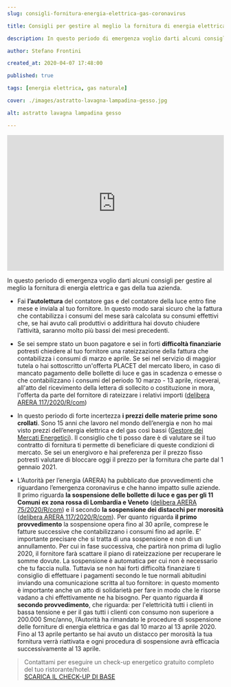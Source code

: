 ```yaml
---
slug: consigli-fornitura-energia-elettrica-gas-coronavirus

title: Consigli per gestire al meglio la fornitura di energia elettrica e gas della tua azienda al tempo del coronavirus

description: In questo periodo di emergenza voglio darti alcuni consigli per gestire al meglio la fornitura di energia elettrica e gas della tua azienda.

author: Stefano Frontini

created_at: 2020-04-07 17:48:00

published: true

tags: [energia elettrica, gas naturale]

cover: ./images/astratto-lavagna-lampadina-gesso.jpg

alt: astratto lavagna lampadina gesso

---
```

<p></p> 
<iframe title="Consigli per gestire al meglio la fornitura luce e gas della tua azienda al tempo del Coronavirus" style="object-fit: cover; width:100%; height:315px;" src="https://www.youtube.com/embed/jXbU9IJtBmQ" frameborder="0" allow="accelerometer; autoplay; encrypted-media; gyroscope; picture-in-picture" allowfullscreen></iframe><p></p>In questo periodo di emergenza voglio darti alcuni consigli per gestire al meglio la fornitura di energia elettrica e gas della tua azienda.

* Fai **l’autolettura** del contatore gas e del contatore della luce entro fine mese e inviala al tuo fornitore. In questo modo sarai sicuro che la fattura che contabilizza i consumi del mese sarà calcolata su consumi effettivi che, se hai avuto cali produttivi o addirittura hai dovuto chiudere l’attività, saranno molto più bassi dei mesi precedenti.
* Se sei sempre stato un buon pagatore e sei in forti **difficoltà finanziarie** potresti chiedere al tuo fornitore una rateizzazione della fattura che contabilizza i consumi di marzo e aprile. Se sei nel servizio di maggior tutela o hai sottoscritto un'offerta PLACET del mercato libero, in caso di mancato pagamento delle bollette di luce e gas in scadenza o emesse o che contabilizzano i consumi del periodo 10 marzo - 13 aprile, riceverai, all'atto del ricevimento della lettera di sollecito o costituzione in mora, l'offerta da parte del fornitore di rateizzare i relativi importi ([delibera ARERA 117/2020/R/com](https://www.arera.it/it/docs/20/117-20.htm))
* In questo periodo di forte incertezza **i prezzi delle materie prime sono crollati**. Sono 15 anni che lavoro nel mondo dell’energia e non ho mai visto prezzi dell’energia elettrica e del gas così bassi ([Gestore dei Mercati Energetici](http://www.mercatoelettrico.org/It/default.aspx)). Il consiglio che ti posso dare è di valutare se il tuo contratto di fornitura ti permette di beneficiare di queste condizioni di mercato. Se sei un energivoro e hai preferenza per il prezzo fisso potresti valutare di bloccare oggi il prezzo per la fornitura che parte dal 1 gennaio 2021.
<g-image style="object-fit: cover; width:100%; height: 100%" src="~/assets/andamento-mensile-gennaio-2019-marzo-2020-prezzo-energia-elettrica.png"  alt="Andamento mensile gennaio 2019 marzo 2020 prezzo ingrosso energia elettrica"></g-image>
<g-image src="~/assets/andamento-annuale-2004-2019-prezzo-per-fasce-energia-elettrica.png" style="object-fit: cover; width:100%; height: 100%"   alt="Andamento annuale 2004-2019 prezzo per fasce energia elettrica"></g-image>
<g-image src="~/assets/andamento-mensile-gennaio-2019-marzo-2020-prezzo-gas-naturale.png" style="object-fit: cover; width:100%; height: 100%"   alt="Andamento mensile gennaio 2019 marzo 2020 prezzo gas naturale"></g-image>

* L’Autorità per l’energia (ARERA) ha pubblicato due provvedimenti che riguardano l’emergenza coronavirus e che hanno impatto sulle aziende. Il primo riguarda **la sospensione delle bollette di luce e gas per gli 11 Comuni ex zona rossa di Lombardia e Veneto** ([delibera ARERA 75/2020/R/com](https://www.arera.it/it/docs/20/075-20.htm)) e il secondo **la sospensione dei distacchi per morosità** ([delibera ARERA 117/2020/R/com](https://www.arera.it/it/docs/20/117-20.htm)). Per quanto riguarda **il primo provvedimento** la sospensione opera fino al 30 aprile, comprese le fatture successive che contabilizzano i consumi fino ad aprile. E’ importante precisare che si tratta di una sospensione e non di un annullamento. Per cui in fase successiva, che partirà non prima di luglio 2020, il fornitore farà scattare il piano di rateizzazione per recuperare le somme dovute. La sospensione è automatica per cui non è necessario che tu faccia nulla. Tuttavia se non hai forti difficoltà finanziare ti consiglio di effettuare i pagamenti secondo le tue normali abitudini inviando una comunicazione scritta al tuo fornitore: in questo momento è importante anche un atto di solidarietà per fare in modo che le risorse vadano a chi effettivamente ne ha bisogno. Per quanto riguarda **il secondo provvedimento**, che riguarda: per l'elettricità tutti i clienti in bassa tensione e per il gas tutti i clienti con consumo non superiore a 200.000 Smc/anno, l’Autorità ha rimandato le procedure di sospensione delle forniture di energia elettrica e gas dal 10 marzo al 13 aprile 2020. Fino al 13 aprile pertanto se hai avuto un distacco per morosità la tua fornitura verrà riattivata e ogni procedura di sospensione avrà efficacia successivamente al 13 aprile.

> <g-link to="/contatti">Contattami</g-link> per eseguire un check-up energetico gratuito completo del tuo ristorante/hotel.<br>
<a href="/check-up-energetico.pdf" download>SCARICA IL CHECK-UP DI BASE</a>




